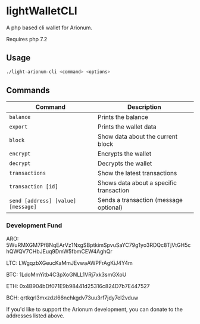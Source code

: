 # lightWalletCLI

A php based cli wallet for Arionum.

Requires php 7.2

## Usage

```bash
./light-arionum-cli <command> <options>
```

## Commands

Command                           | Description
--------------------------------- | ------------------
`balance`                         | Prints the balance
`export`                          | Prints the wallet data
`block`                           | Show data about the current block
`encrypt`                         | Encrypts the wallet
`decrypt`                         | Decrypts the wallet
`transactions`                    | Show the latest transactions
`transaction [id]`                | Shows data about a specific transaction
`send [address] [value] [message]`| Sends a transaction (message optional)

### Development Fund

ARO: 5WuRMXGM7Pf8NqEArVz1NxgSBptkimSpvuSaYC79g1yo3RDQc8TjVtGH5chQWQV7CHbJEuq9DmW5fbmCEW4AghQr

LTC: LWgqzbXGeucKaMmJEvwaAWPFrAgKiJ4Y4m

BTC: 1LdoMmYitb4C3pXoGNLL1VRj7xk3smGXoU

ETH: 0x4B904bDf071E9b98441d25316c824D7b7E447527

BCH: qrtkqrl3mxzdzl66nchkgdv73uu3rf7jdy7el2vduw

If you'd like to support the Arionum development, you can donate to the addresses listed above.
